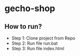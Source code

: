 # gecho-shop

## How to run?

- Step 1: Clone project from Repo
- Step 2: Run file run.bat
- Step 3: Run file index.html
